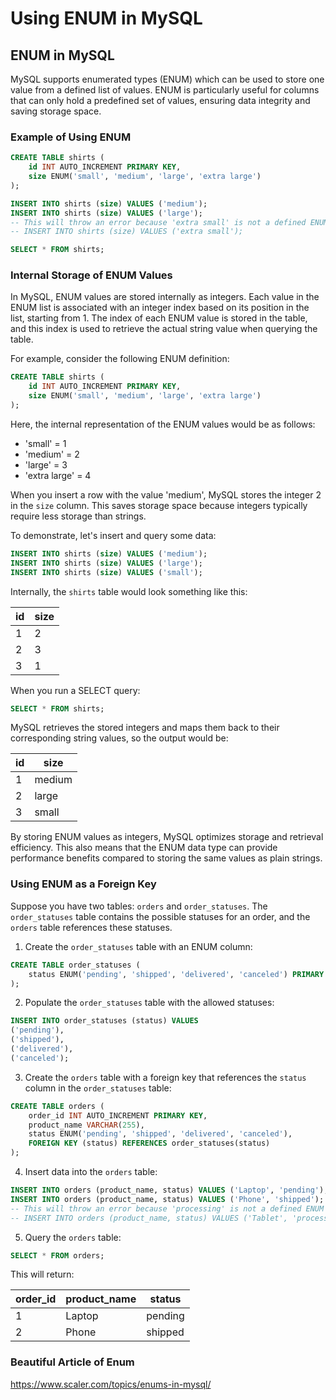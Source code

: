 # Using ENUM in MySQL

## ENUM in MySQL

MySQL supports enumerated types (ENUM) which can be used to store one value from a defined list of values. ENUM is particularly useful for columns that can only hold a predefined set of values, ensuring data integrity and saving storage space.

### Example of Using ENUM

```sql
CREATE TABLE shirts (
    id INT AUTO_INCREMENT PRIMARY KEY,
    size ENUM('small', 'medium', 'large', 'extra large')
);

INSERT INTO shirts (size) VALUES ('medium');
INSERT INTO shirts (size) VALUES ('large');
-- This will throw an error because 'extra small' is not a defined ENUM value
-- INSERT INTO shirts (size) VALUES ('extra small');

SELECT * FROM shirts;
```

### Internal Storage of ENUM Values

In MySQL, ENUM values are stored internally as integers. Each value in the ENUM list is associated with an integer index based on its position in the list, starting from 1. The index of each ENUM value is stored in the table, and this index is used to retrieve the actual string value when querying the table.

For example, consider the following ENUM definition:

```sql
CREATE TABLE shirts (
    id INT AUTO_INCREMENT PRIMARY KEY,
    size ENUM('small', 'medium', 'large', 'extra large')
);
```

Here, the internal representation of the ENUM values would be as follows:

- 'small' = 1
- 'medium' = 2
- 'large' = 3
- 'extra large' = 4

When you insert a row with the value 'medium', MySQL stores the integer 2 in the `size` column. This saves storage space because integers typically require less storage than strings.

To demonstrate, let's insert and query some data:

```sql
INSERT INTO shirts (size) VALUES ('medium');
INSERT INTO shirts (size) VALUES ('large');
INSERT INTO shirts (size) VALUES ('small');
```

Internally, the `shirts` table would look something like this:

| id | size |
|----|------|
| 1  | 2    |
| 2  | 3    |
| 3  | 1    |

When you run a SELECT query:

```sql
SELECT * FROM shirts;
```

MySQL retrieves the stored integers and maps them back to their corresponding string values, so the output would be:

| id | size  |
|----|-------|
| 1  | medium|
| 2  | large |
| 3  | small |

By storing ENUM values as integers, MySQL optimizes storage and retrieval efficiency. This also means that the ENUM data type can provide performance benefits compared to storing the same values as plain strings.

### Using ENUM as a Foreign Key

Suppose you have two tables: `orders` and `order_statuses`. The `order_statuses` table contains the possible statuses for an order, and the `orders` table references these statuses.

1. Create the `order_statuses` table with an ENUM column:

```sql
CREATE TABLE order_statuses (
    status ENUM('pending', 'shipped', 'delivered', 'canceled') PRIMARY KEY
);
```

2. Populate the `order_statuses` table with the allowed statuses:

```sql
INSERT INTO order_statuses (status) VALUES 
('pending'), 
('shipped'), 
('delivered'), 
('canceled');
```

3. Create the `orders` table with a foreign key that references the `status` column in the `order_statuses` table:

```sql
CREATE TABLE orders (
    order_id INT AUTO_INCREMENT PRIMARY KEY,
    product_name VARCHAR(255),
    status ENUM('pending', 'shipped', 'delivered', 'canceled'),
    FOREIGN KEY (status) REFERENCES order_statuses(status)
);
```

4. Insert data into the `orders` table:

```sql
INSERT INTO orders (product_name, status) VALUES ('Laptop', 'pending');
INSERT INTO orders (product_name, status) VALUES ('Phone', 'shipped');
-- This will throw an error because 'processing' is not a defined ENUM value
-- INSERT INTO orders (product_name, status) VALUES ('Tablet', 'processing');
```

5. Query the `orders` table:

```sql
SELECT * FROM orders;
```

This will return:

| order_id | product_name | status   |
|----------|--------------|----------|
| 1        | Laptop       | pending  |
| 2        | Phone        | shipped  |


### Beautiful Article of Enum 
https://www.scaler.com/topics/enums-in-mysql/
